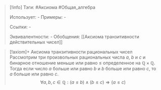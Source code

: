 > [!info]
> Тэги: #Аксиома #Общая_алгебра  
> 
> Использует: *-*
> Примеры: *-*
> 
> Ссылки: *-*
> 
> Эквивалентности: *-*
> Обобщения: [[Аксиомa транзитивности действительных чисел]]

> [!axiom]+ Аксиомa транзитивности рациональных чисел
> Рассмотрим три произвольных рациональных числа $a$, $b$ и $c$ и бинарное отношение меньше или равно $\leqslant$ определенное на $\mathbb{Q \times Q}$. Тогда если число $a$ больше или равно $b$ и $b$ больше или равно $c$, то $a$ больше или равно $c$.  
> $$\forall a, b, c \in \mathbb Q: (a \leqslant b) \land (b \leqslant c) \Rightarrow (a \leqslant c)$$